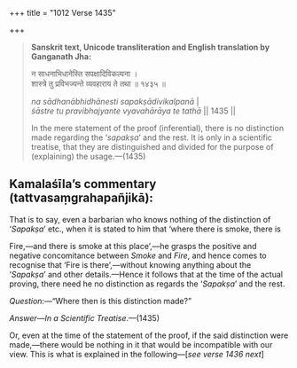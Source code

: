 +++
title = "1012 Verse 1435"

+++
> **Sanskrit text, Unicode transliteration and English translation by Ganganath Jha:** 
>
> न साधनाभिधानेस्ति सपक्षादिविकल्पना ।  
> शास्त्रे तु प्रविभज्यन्ते व्यवहाराय ते तथा ॥ १४३५ ॥ 
>
> *na sādhanābhidhānesti sapakṣādivikalpanā* \|  
> *śāstre tu pravibhajyante vyavahārāya te tathā* \|\| 1435 \|\| 
>
> In the mere statement of the proof (inferential), there is no distinction made regarding the ‘*sapakṣa*’ and the rest. It is only in a scientific treatise, that they are distinguished and divided for the purpose of (explaining) the usage.—(1435)



## Kamalaśīla’s commentary (tattvasaṃgrahapañjikā):

That is to say, even a barbarian who knows nothing of the distinction of ‘*Sapakṣa*’ etc., when it is stated to him that ‘where there is smoke, there is

Fire,—and there is smoke at this place’,—he grasps the positive and negative concomitance between *Smoke* and *Fire*, and hence comes to recognise that ‘Fire is there’,—without knowing anything about the ‘*Sapakṣa*’ and other details.—Hence it follows that at the time of the actual proving, there need he no distinction as regards the ‘*Sapakṣa*’ and the rest.

*Question*:—“Where then is this distinction made?”

*Answer*—*In a Scientific Treatise*.—(1435)

Or, even at the time of the statement of the proof, if the said distinction were made,—there would be nothing in it that would be incompatible with our view. This is what is explained in the following—[*see verse 1436 next*]


